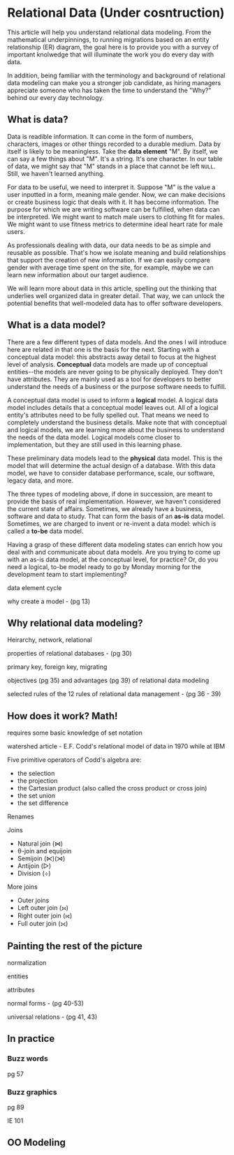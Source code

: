 # Relational Data (Under cosntruction)

This article will help you understand relational data modeling. From the mathematical underpinnings, to running migrations based on an entity relationship (ER) diagram, the goal here is to provide you with a survey of important knolwedge that will illuminate the work you do every day with data.

In addition, being familiar with the terminology and background of relational data modeling can make you a stronger job candidate, as hiring managers appreciate someone who has taken the time to understand the "Why?" behind our every day technology.

## What is data?

Data is readible information. It can come in the form of numbers, characters, images or other things recorded to a durable medium. Data by itself is likely to be meaningless. Take the **data element** "M". By itself, we can say a few things about "M". It's a string. It's one character. In our table of data, we might say that "M" stands in a place that cannot be left ```NULL```. Still, we haven't learned anything.

For data to be useful, we need to interpret it. Suppose "M" is the value a user inputted in a form, meaning male gender. Now, we can make decisions or create business logic that deals with it. It has become information. The purpose for which we are writing software can be fulfilled, when data can be interpreted. We might want to match male users to clothing fit for males. We might want to use fitness metrics to determine ideal heart rate for male users.

As professionals dealing with data, our data needs to be as simple and reusable as possible. That's how we isolate meaning and build relationships that support the creation of new information. If we can easily compare gender with average time spent on the site, for example, maybe we can learn new information about our target audience.

We will learn more about data in this article, spelling out the thinking that underlies well organized data in greater detail. That way, we can unlock the potential benefits that well-modeled data has to offer software developers.

## What is a data model?

There are a few different types of data models. And the ones I will introduce here are related in that one is the basis for the next. Starting with a conceptual data model: this abstracts away detail to focus at the highest level of analysis. **Conceptual** data models are made up of conceptual entities--the models are never going to be physically deployed. They don't have attributes. They are mainly used as a tool for developers to better understand the needs of a business or the purpose software needs to fulfill.

A conceptual data model is used to inform a **logical** model. A logical data model includes details that a conceptual model leaves out. All of a logical entity's attributes need to be fully spelled out. That means we need to completely understand the business details. Make note that with conceptual and logical models, we are learning more about the business to understand the needs of the data model. Logical models come closer to implementation, but they are still used in this learning phase.

These preliminary data models lead to the **physical** data model. This is the model that will determine the actual design of a database. With this data model, we have to consider database performance, scale, our software, legacy data, and more.

The three types of modeling above, if done in succession, are meant to provide the basis of real implementation. However, we haven't considered the current state of affairs. Sometimes, we already have a business, software and data to study. That can form the basis of an **as-is** data model. Sometimes, we are charged to invent or re-invent a data model: which is called a **to-be** data model.

Having a grasp of these different data modeling states can enrich how you deal with and communicate about data models. Are you trying to come up with an as-is data model, at the conceptual level, for practice? Or, do you need a logical, to-be model ready to go by Monday morning for the development team to start implementing?


data element cycle

why create a model - (pg 13)

## Why relational data modeling?

Heirarchy, network, relational

properties of relational databases - (pg 30)

primary key, foreign key, migrating

objectives (pg 35) and advantages (pg 39) of relational data modeling

selected rules of the 12 rules of relational data management - (pg 36 - 39)

## How does it work? Math!

requires some basic knowledge of set notation

watershed article - E.F. Codd's relational model of data in 1970 while at IBM

Five primitive operators of Codd's algebra are:
+ the selection
+ the projection
+ the Cartesian product (also called the cross product or cross join)
+ the set union
+ the set difference

Renames

Joins
+ Natural join (⋈)
+ θ-join and equijoin
+ Semijoin (⋉)(⋊)
+ Antijoin (▷)
+ Division (÷)

More joins
+ Outer joins
+ Left outer join (⟕)
+ Right outer join (⟖)
+ Full outer join (⟗)

## Painting the rest of the picture

normalization

entities

attributes

normal forms - (pg 40-53)

universal relations - (pg 41, 43)

## In practice

### Buzz words

pg 57

### Buzz graphics

pg 89

IE 101

## OO Modeling
